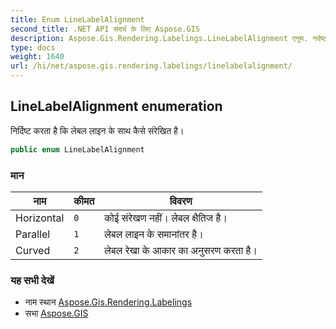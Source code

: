 ```yaml
---
title: Enum LineLabelAlignment
second_title: .NET API संदर्भ के लिए Aspose.GIS
description: Aspose.Gis.Rendering.Labelings.LineLabelAlignment एनुम. नर्दष्ट करत है क लेबल लइन के सथ कैसे संरेखत है
type: docs
weight: 1640
url: /hi/net/aspose.gis.rendering.labelings/linelabelalignment/
---
```

## LineLabelAlignment enumeration

निर्दिष्ट करता है कि लेबल लाइन के साथ कैसे संरेखित है।

```csharp
public enum LineLabelAlignment
```

### मान

| नाम | कीमत | विवरण |
| --- | --- | --- |
| Horizontal | `0` | कोई संरेखण नहीं। लेबल क्षैतिज है। |
| Parallel | `1` | लेबल लाइन के समानांतर है। |
| Curved | `2` | लेबल रेखा के आकार का अनुसरण करता है। |

### यह सभी देखें

* नाम स्थान [Aspose.Gis.Rendering.Labelings](../../aspose.gis.rendering.labelings/)
* सभा [Aspose.GIS](../../)


